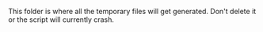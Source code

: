 This folder is where all the temporary files will get generated. Don't delete it or the script will currently crash.